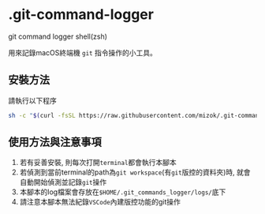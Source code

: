 # .git-command-logger
git command logger shell(zsh)

用來記錄macOS終端機 `git` 指令操作的小工具。

## 安裝方法

請執行以下程序

```zsh
sh -c "$(curl -fsSL https://raw.githubusercontent.com/mizok/.git-commands-logger/main/installer.sh)"
```


## 使用方法與注意事項

1. 若有妥善安裝, 則每次打開`terminal`都會執行本腳本
2. 若偵測到當前terminal的path為`git workspace`(有`git`版控的資料夾)時, 就會自動開始偵測並記錄`git`操作
3. 本腳本的log檔案會存放在`$HOME/.git_commands_logger/logs/`底下
4. 請注意本腳本無法紀錄`VSCode`內建版控功能的git操作